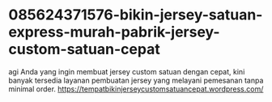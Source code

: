 # 085624371576-bikin-jersey-satuan-express-murah-pabrik-jersey-custom-satuan-cepat
agi Anda yang ingin membuat jersey custom satuan dengan cepat, kini banyak tersedia layanan pembuatan jersey yang melayani pemesanan tanpa minimal order.     https://tempatbikinjerseycustomsatuancepat.wordpress.com/
